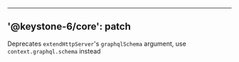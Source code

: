 ----
'@keystone-6/core': patch
----

Deprecates `extendHttpServer`'s `graphqlSchema` argument, use `context.graphql.schema` instead
